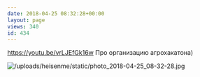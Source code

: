 ```yaml
---
date: 2018-04-25 08:32:28+00:00
layout: page
views: 340
id: 434
---
```


https://youtu.be/vrLJEfGk16w
Про организацию агрохакатона)



![/uploads/heisenme/static/photo_2018-04-25_08-32-28.jpg](/uploads/heisenme/static/photo_2018-04-25_08-32-28.jpg)
